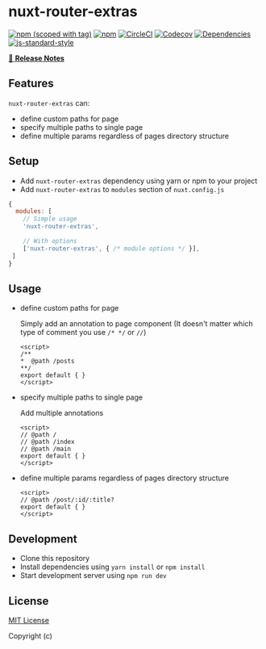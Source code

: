 # nuxt-router-extras
[![npm (scoped with tag)](https://img.shields.io/npm/v/nuxt-router-extras/latest.svg?style=flat-square)](https://npmjs.com/package/nuxt-router-extras)
[![npm](https://img.shields.io/npm/dt/nuxt-router-extras.svg?style=flat-square)](https://npmjs.com/package/nuxt-router-extras)
[![CircleCI](https://img.shields.io/circleci/project/github/alibaba-aero/nuxt-router-extras.svg?style=flat-square)](https://circleci.com/gh/)
[![Codecov](https://img.shields.io/codecov/c/github/alibaba-aero/nuxt-router-extras.svg?style=flat-square)](https://codecov.io/gh/)
[![Dependencies](https://david-dm.org/nuxt-router-extras/status.svg?style=flat-square)](https://david-dm.org/)
[![js-standard-style](https://img.shields.io/badge/code_style-standard-brightgreen.svg?style=flat-square)](http://standardjs.com)

> 

[📖 **Release Notes**](./CHANGELOG.md)

## Features

`nuxt-router-extras` can: 
- define custom paths for page
- specify multiple paths to single page
- define multiple params regardless of pages directory structure

## Setup
- Add `nuxt-router-extras` dependency using yarn or npm to your project
- Add `nuxt-router-extras` to `modules` section of `nuxt.config.js`

```js
{
  modules: [
    // Simple usage
    'nuxt-router-extras',

    // With options
    ['nuxt-router-extras', { /* module options */ }],
 ]
}
```

## Usage

- define custom paths for page

    Simply add an annotation to page component (It doesn't matter which type of comment you use `/* */` or `//`)
    ```
    <script>
    /**
    *  @path /posts
    **/
    export default { }
    </script>
    ```
- specify multiple paths to single page

    Add multiple annotations
    ```
    <script>
    // @path /
    // @path /index
    // @path /main
    export default { }
    </script>
    ```
- define multiple params regardless of pages directory structure

    ```
    <script>
    // @path /post/:id/:title?
    export default { }
    </script>
    ```

## Development

- Clone this repository
- Install dependencies using `yarn install` or `npm install`
- Start development server using `npm run dev`

## License

[MIT License](./LICENSE)

Copyright (c) 
